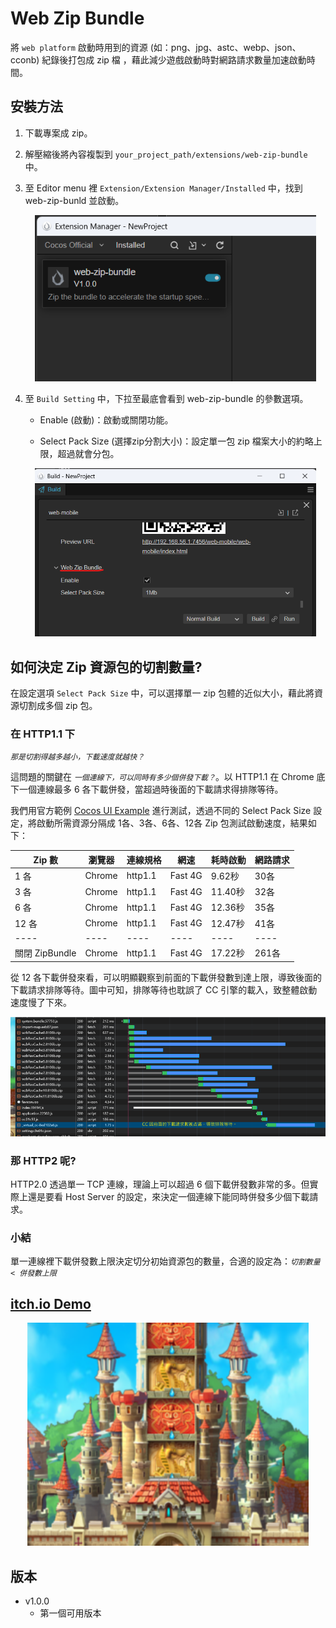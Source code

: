 # Web Zip Bundle
將 `web platform` 啟動時用到的資源 (如：png、jpg、astc、webp、json、cconb) 紀錄後打包成 zip 檔 ，藉此減少遊戲啟動時對網路請求數量加速啟動時間。

## 安裝方法

1. 下載專案成 zip。

2. 解壓縮後將內容複製到 `your_project_path/extensions/web-zip-bundle` 中。

3. 至 Editor menu 裡 `Extension/Extension Manager/Installed` 中，找到 web-zip-bunld 並啟動。

   <p align="center"><img src="doc/img/extension_manager.png" width="450"></p>

4. 至 `Build Setting` 中，下拉至最底會看到 web-zip-bundle 的參數選項。

   * Enable (啟動)：啟動或關閉功能。

   * Select Pack Size (選擇zip分割大小)：設定單一包 zip 檔案大小的約略上限，超過就會分包。

   <p align="center"><img src="doc/img/build_setting.png" width="450"></p>


## 如何決定 Zip 資源包的切割數量?

在設定選項 `Select Pack Size` 中，可以選擇單一 zip 包體的近似大小，藉此將資源切割成多個 zip 包。

### 在 HTTP1.1 下

*`那是切割得越多越小，下載速度就越快？`*

這問題的關鍵在 *`一個連線下，可以同時有多少個併發下載？`*。以 HTTP1.1 在 Chrome 底下一個連線最多 6 各下載併發，當超過時後面的下載請求得排隊等待。

我們用官方範例 [Cocos UI Example](https://github.com/cocos/cocos-example-ui) 進行測試，透過不同的 Select Pack Size 設定，將啟動所需資源分隔成 1各、3各、6各、12各 Zip 包測試啟動速度，結果如下：

| Zip 數 | 瀏覽器 | 連線規格 | 網速 | 耗時啟動 | 網路請求
| ---- | ---- | ---- | ---- | ---- | ---- |
| 1 各 | Chrome | http1.1 | Fast 4G | 9.62秒 | 30各 |
| 3 各 | Chrome | http1.1 | Fast 4G | 11.40秒 | 32各 |
| 6 各 | Chrome | http1.1 | Fast 4G | 12.36秒 | 35各 |
| 12 各 | Chrome | http1.1 | Fast 4G | 12.47秒 | 41各 |
| ---- | ---- | ---- | ---- | ---- | ---- |
| 關閉 ZipBundle | Chrome | http1.1 | Fast 4G | 17.22秒 | 261各 |

從 12 各下載併發來看，可以明顯觀察到前面的下載併發數到達上限，導致後面的下載請求排隊等待。圖中可知，排隊等待也耽誤了 CC 引擎的載入，致整體啟動速度慢了下來。

<p align="center"><img src="doc/img/12zips_boost_testing_result.png" width="800"></p>

### 那 HTTP2 呢?

HTTP2.0 透過單一 TCP 連線，理論上可以超過 6 個下載併發數非常的多。但實際上還是要看 Host Server 的設定，來決定一個連線下能同時併發多少個下載請求。

### 小結

單一連線裡下載併發數上限決定切分初始資源包的數量，合適的設定為：*`切割數量 < 併發數上限`*

## [itch.io Demo](https://bricl.itch.io/cc3webzipbundledemo)

<p align="center"><a href="https://bricl.itch.io/cc3webzipbundledemo"><img src="doc/img/itch.io_demo.png" width="450"></a></p>

## 版本
* v1.0.0
    * 第一個可用版本
